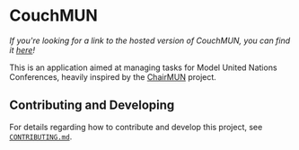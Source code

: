 # CouchMUN

*If you're looking for a link to the hosted version of CouchMUN, you can find it [here](https://gtmun.github.io/couchmun/)!*

This is an application aimed at managing tasks for Model United Nations Conferences, heavily inspired by the [ChairMUN](https://chairmun.com/) project.

## Contributing and Developing

For details regarding how to contribute and develop this project, see [`CONTRIBUTING.md`](CONTRIBUTING.md).
